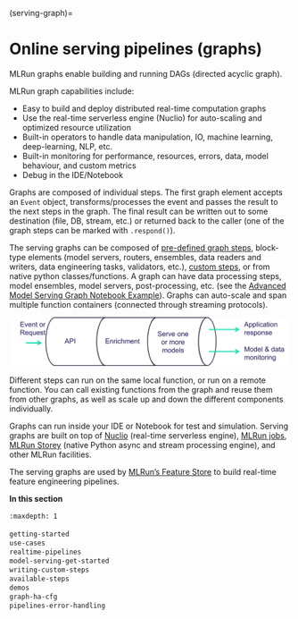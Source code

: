 (serving-graph)=
# Online serving pipelines (graphs)

MLRun graphs enable building and running DAGs (directed acyclic graph). 

MLRun graph capabilities include:

- Easy to build and deploy distributed real-time computation graphs
- Use the real-time serverless engine (Nuclio) for auto-scaling and optimized resource utilization
- Built-in operators to handle data manipulation, IO, machine learning, deep-learning, NLP, etc.
- Built-in monitoring for performance, resources, errors, data, model behaviour, and custom metrics
- Debug in the IDE/Notebook

Graphs are composed of individual steps. 
The first graph element accepts an `Event` object, transforms/processes the event and passes the result to the next steps
in the graph. The final result can be written out to some destination (file, DB, stream, etc.) or returned back to the caller
(one of the graph steps can be marked with `.respond()`). 

The serving graphs can be composed of [pre-defined graph steps](./available-steps.html), block-type elements (model servers, routers, ensembles, 
data readers and writers, data engineering tasks, validators, etc.), [custom steps](./writing-custom-steps.html), or from native python 
classes/functions. A graph can have data processing steps, model ensembles, model servers, post-processing, etc. (see the [Advanced Model Serving Graph Notebook Example](./graph-example.html)). Graphs can auto-scale and span multiple function containers (connected through streaming protocols).

![serving graph high level](../_static/images/serving-graph-high-level.png)
  
Different steps can run on the same local function, or run on a remote function. You can call existing functions from the graph and reuse 
them from other graphs, as well as scale up and down the different components individually.

Graphs can run inside your IDE or Notebook for test and simulation. Serving graphs are built on 
top of [Nuclio](https://github.com/nuclio/nuclio) (real-time serverless engine), [MLRun jobs](../concepts/jobs.html), 
[MLRun Storey](<https://github.com/mlrun/storey>) (native Python async and stream processing engine), 
and other MLRun facilities. 

The serving graphs are used by [MLRun’s Feature Store](../feature-store/feature-store.html) to build real-time feature engineering pipelines. 

**In this section**

```{toctree}
:maxdepth: 1
  
getting-started
use-cases
realtime-pipelines
model-serving-get-started
writing-custom-steps
available-steps
demos
graph-ha-cfg
pipelines-error-handling
```
